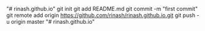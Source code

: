 "# rinash.github.io"  git init git add README.md git commit -m "first commit" git remote add origin https://github.com/rinash/rinash.github.io.git git push -u origin master
"# rinash.github.io" 
